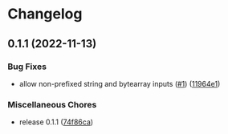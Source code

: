 # Changelog

## 0.1.1 (2022-11-13)


### Bug Fixes

* allow non-prefixed string and bytearray inputs ([#1](https://github.com/vojtechsimetka/evm-calldata-decode/issues/1)) ([11964e1](https://github.com/vojtechsimetka/evm-calldata-decode/commit/11964e13bd90d41ca7175c3c24fed4df506f707c))


### Miscellaneous Chores

* release 0.1.1 ([74f86ca](https://github.com/vojtechsimetka/evm-calldata-decode/commit/74f86ca81580abd89d26ef64bda151b8c441d975))
